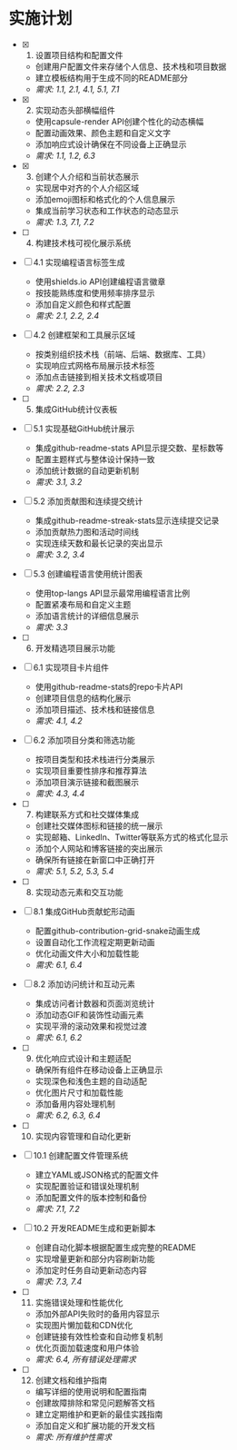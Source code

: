 # 实施计划

- [x] 1. 设置项目结构和配置文件





  - 创建用户配置文件来存储个人信息、技术栈和项目数据
  - 建立模板结构用于生成不同的README部分
  - _需求: 1.1, 2.1, 4.1, 5.1, 7.1_

- [x] 2. 实现动态头部横幅组件







  - 使用capsule-render API创建个性化的动态横幅
  - 配置动画效果、颜色主题和自定义文字
  - 添加响应式设计确保在不同设备上正确显示
  - _需求: 1.1, 1.2, 6.3_

- [x] 3. 创建个人介绍和当前状态展示





  - 实现居中对齐的个人介绍区域
  - 添加emoji图标和格式化的个人信息展示
  - 集成当前学习状态和工作状态的动态显示
  - _需求: 1.3, 7.1, 7.2_

- [ ] 4. 构建技术栈可视化展示系统
- [ ] 4.1 实现编程语言标签生成
  - 使用shields.io API创建编程语言徽章
  - 按技能熟练度和使用频率排序显示
  - 添加自定义颜色和样式配置
  - _需求: 2.1, 2.2, 2.4_

- [ ] 4.2 创建框架和工具展示区域
  - 按类别组织技术栈（前端、后端、数据库、工具）
  - 实现响应式网格布局展示技术标签
  - 添加点击链接到相关技术文档或项目
  - _需求: 2.2, 2.3_

- [ ] 5. 集成GitHub统计仪表板
- [ ] 5.1 实现基础GitHub统计展示
  - 集成github-readme-stats API显示提交数、星标数等
  - 配置主题样式与整体设计保持一致
  - 添加统计数据的自动更新机制
  - _需求: 3.1, 3.2_

- [ ] 5.2 添加贡献图和连续提交统计
  - 集成github-readme-streak-stats显示连续提交记录
  - 添加贡献热力图和活动时间线
  - 实现连续天数和最长记录的突出显示
  - _需求: 3.2, 3.4_

- [ ] 5.3 创建编程语言使用统计图表
  - 使用top-langs API显示最常用编程语言比例
  - 配置紧凑布局和自定义主题
  - 添加语言统计的详细信息展示
  - _需求: 3.3_

- [ ] 6. 开发精选项目展示功能
- [ ] 6.1 实现项目卡片组件
  - 使用github-readme-stats的repo卡片API
  - 创建项目信息的结构化展示
  - 添加项目描述、技术栈和链接信息
  - _需求: 4.1, 4.2_

- [ ] 6.2 添加项目分类和筛选功能
  - 按项目类型和技术栈进行分类展示
  - 实现项目重要性排序和推荐算法
  - 添加项目演示链接和截图展示
  - _需求: 4.3, 4.4_

- [ ] 7. 构建联系方式和社交媒体集成
  - 创建社交媒体图标和链接的统一展示
  - 实现邮箱、LinkedIn、Twitter等联系方式的格式化显示
  - 添加个人网站和博客链接的突出展示
  - 确保所有链接在新窗口中正确打开
  - _需求: 5.1, 5.2, 5.3, 5.4_

- [ ] 8. 实现动态元素和交互功能
- [ ] 8.1 集成GitHub贡献蛇形动画
  - 配置github-contribution-grid-snake动画生成
  - 设置自动化工作流程定期更新动画
  - 优化动画文件大小和加载性能
  - _需求: 6.1, 6.4_

- [ ] 8.2 添加访问统计和互动元素
  - 集成访问者计数器和页面浏览统计
  - 添加动态GIF和装饰性动画元素
  - 实现平滑的滚动效果和视觉过渡
  - _需求: 6.1, 6.2_

- [ ] 9. 优化响应式设计和主题适配
  - 确保所有组件在移动设备上正确显示
  - 实现深色和浅色主题的自动适配
  - 优化图片尺寸和加载性能
  - 添加备用内容处理机制
  - _需求: 6.2, 6.3, 6.4_

- [ ] 10. 实现内容管理和自动化更新
- [ ] 10.1 创建配置文件管理系统
  - 建立YAML或JSON格式的配置文件
  - 实现配置验证和错误处理机制
  - 添加配置文件的版本控制和备份
  - _需求: 7.1, 7.2_

- [ ] 10.2 开发README生成和更新脚本
  - 创建自动化脚本根据配置生成完整的README
  - 实现增量更新和部分内容刷新功能
  - 添加定时任务自动更新动态内容
  - _需求: 7.3, 7.4_

- [ ] 11. 实施错误处理和性能优化
  - 添加外部API失败时的备用内容显示
  - 实现图片懒加载和CDN优化
  - 创建链接有效性检查和自动修复机制
  - 优化页面加载速度和用户体验
  - _需求: 6.4, 所有错误处理需求_

- [ ] 12. 创建文档和维护指南
  - 编写详细的使用说明和配置指南
  - 创建故障排除和常见问题解答文档
  - 建立定期维护和更新的最佳实践指南
  - 添加自定义和扩展功能的开发文档
  - _需求: 所有维护性需求_